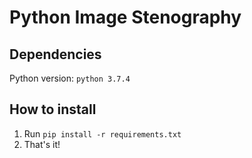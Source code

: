 # Python Image Stenography

## Dependencies
Python version: `python 3.7.4`

## How to install
1. Run `pip install -r requirements.txt`
2. That's it!
